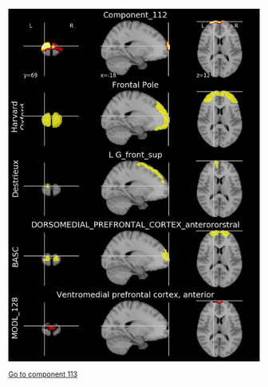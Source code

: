 


![112](preliminary/112.jpg "Component 112")

[Go to component 113](https://parietal-inria.github.io/MODL_atlas/512/113 "Component 113")